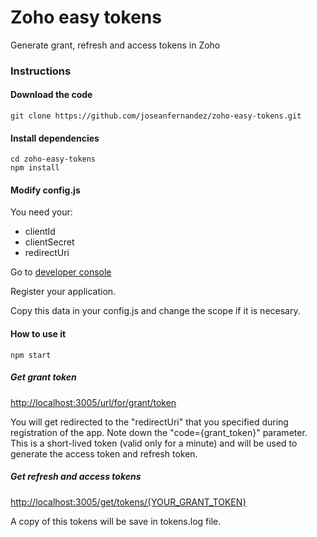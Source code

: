 # Zoho easy tokens
Generate grant, refresh and access tokens in Zoho

### Instructions

####  Download the code
```console
git clone https://github.com/joseanfernandez/zoho-easy-tokens.git
```

####  Install dependencies
```console
cd zoho-easy-tokens
npm install
```

#### Modify config.js

You need your:
* clientId
* clientSecret
* redirectUri

Go to [developer console](accounts.zoho.com/developerconsole)

Register your application.

Copy this data in your config.js and change the scope if it is necesary.

#### How to use it
```console
npm start
```

##### Get grant token

[http://localhost:3005/url/for/grant/token](http://localhost:3005/url/for/grant/token)

You will get redirected to the "redirectUri" that you specified during registration of the app.
Note down the "code={grant_token}" parameter.
This is a short-lived token (valid only for a minute) and will be used to generate the access token and refresh token.

##### Get refresh and access tokens
[http://localhost:3005/get/tokens/{YOUR_GRANT_TOKEN}](http://localhost:3005/get/tokens/{YOUR_GRANT_TOKEN})

A copy of this tokens will be save in tokens.log file.


